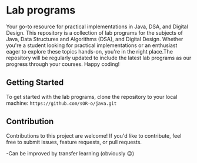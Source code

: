# Lab programs
Your go-to resource for practical implementations in Java, DSA, and Digital Design. This repository is a collection of lab programs for the subjects of Java, Data Structures and Algorithms (DSA), and Digital Design. Whether you're a student looking for practical implementations or an enthusiast eager to explore these topics hands-on, you're in the right place.The repository will be regularly updated to include the latest lab programs as our progress through your courses. Happy coding!

## Getting Started
To get started with the lab programs, clone the repository to your local machine: ```https://github.com/sOR-o/java.git```

## Contribution
Contributions to this project are welcome! If you'd like to contribute, feel free to submit issues, feature requests, or pull requests.

-Can be improved by transfer learning (obviously 😉)
